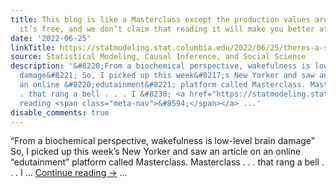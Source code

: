 ```yaml
---
title: This blog is like a Masterclass except the production values are close to zero,
  it’s free, and we don’t claim that reading it will make you better at anything.
date: '2022-06-25'
linkTitle: https://statmodeling.stat.columbia.edu/2022/06/25/theres-a-sucker-born-every-minute-new-yorker-version/
source: Statistical Modeling, Causal Inference, and Social Science
description: '&#8220;From a biochemical perspective, wakefulness is low-level brain
  damage&#8221; So, I picked up this week&#8217;s New Yorker and saw an article on
  an online &#8220;edutainment&#8221; platform called Masterclass. Masterclass . .
  . that rang a bell . . . I &#8230; <a href="https://statmodeling.stat.columbia.edu/2022/06/25/theres-a-sucker-born-every-minute-new-yorker-version/">Continue
  reading <span class="meta-nav">&#8594;</span></a> ...'
disable_comments: true
---
```

&#8220;From a biochemical perspective, wakefulness is low-level brain damage&#8221; So, I picked up this week&#8217;s New Yorker and saw an article on an online &#8220;edutainment&#8221; platform called Masterclass. Masterclass . . . that rang a bell . . . I &#8230; <a href="https://statmodeling.stat.columbia.edu/2022/06/25/theres-a-sucker-born-every-minute-new-yorker-version/">Continue reading <span class="meta-nav">&#8594;</span></a> ...